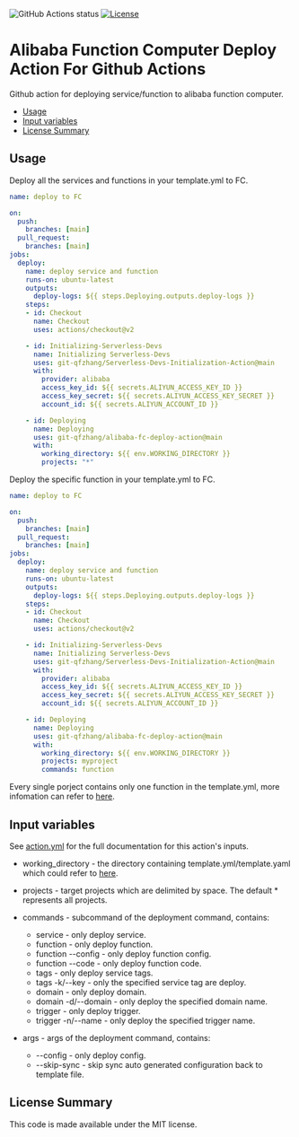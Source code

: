 ![GitHub Actions status](https://github.com/git-qfzhang/Serverless-Devs-Initialization-Actinos/workflows/Check/badge.svg)
[![License](https://img.shields.io/github/license/git-qfzhang/Serverless-Devs-Initialization-Actinos.svg)](https://github.com/git-qfzhang/Serverless-Devs-Initialization-Actinos/blob/master/LICENSE)

# Alibaba Function Computer Deploy Action For Github Actions

Github action for deploying service/function to alibaba function computer.

<!-- toc -->

- [Usage](#usage)
- [Input variables](#credentials)
- [License Summary](#license-summary)

<!-- tocstop -->

## Usage

Deploy all the services and functions in your template.yml to FC.

```yaml
name: deploy to FC

on:
  push:
    branches: [main]
  pull_request:
    branches: [main]
jobs:
  deploy:
    name: deploy service and function
    runs-on: ubuntu-latest
    outputs:
      deploy-logs: ${{ steps.Deploying.outputs.deploy-logs }}
    steps:
    - id: Checkout
      name: Checkout
      uses: actions/checkout@v2

    - id: Initializing-Serverless-Devs
      name: Initializing Serverless-Devs
      uses: git-qfzhang/Serverless-Devs-Initialization-Action@main
      with:
        provider: alibaba
        access_key_id: ${{ secrets.ALIYUN_ACCESS_KEY_ID }}
        access_key_secret: ${{ secrets.ALIYUN_ACCESS_KEY_SECRET }}
        account_id: ${{ secrets.ALIYUN_ACCOUNT_ID }}

    - id: Deploying
      name: Deploying
      uses: git-qfzhang/alibaba-fc-deploy-action@main
      with:
        working_directory: ${{ env.WORKING_DIRECTORY }}
        projects: "*"
```

Deploy the specific function in your template.yml to FC.

```yaml
name: deploy to FC

on:
  push:
    branches: [main]
  pull_request:
    branches: [main]
jobs:
  deploy:
    name: deploy service and function
    runs-on: ubuntu-latest
    outputs:
      deploy-logs: ${{ steps.Deploying.outputs.deploy-logs }}
    steps:
    - id: Checkout
      name: Checkout
      uses: actions/checkout@v2

    - id: Initializing-Serverless-Devs
      name: Initializing Serverless-Devs
      uses: git-qfzhang/Serverless-Devs-Initialization-Action@main
      with:
        provider: alibaba
        access_key_id: ${{ secrets.ALIYUN_ACCESS_KEY_ID }}
        access_key_secret: ${{ secrets.ALIYUN_ACCESS_KEY_SECRET }}
        account_id: ${{ secrets.ALIYUN_ACCOUNT_ID }}

    - id: Deploying
      name: Deploying
      uses: git-qfzhang/alibaba-fc-deploy-action@main
      with:
        working_directory: ${{ env.WORKING_DIRECTORY }}
        projects: myproject
        commands: function
```

Every single porject contains only one function in the template.yml, more infomation can refer to [here](https://github.com/Serverless-Devs-Awesome/fc-alibaba-component).

## Input variables

See [action.yml](action.yml) for the full documentation for this action's inputs.

* working_directory - the directory containing template.yml/template.yaml which could refer to [here](https://github.com/Serverless-Devs-Awesome/fc-alibaba-component/).

* projects - target projects which are delimited by space. The default * represents all projects.

* commands - subcommand of the deployment command, contains:

    * service - only deploy service.
    * function - only deploy function.
    * function --config - only deploy function config.
    * function --code - only deploy function code.
    * tags - only deploy service tags.
    * tags -k/--key <name> - only the specified service tag are deploy.
    * domain - only deploy domain.
    * domain -d/--domain <name> - only deploy the specified domain name.
    * trigger - only deploy trigger.
    * trigger -n/--name <name> - only deploy the specified trigger name.

* args - args of the deployment command, contains:

    * --config - only deploy config.
    * --skip-sync - skip sync auto generated configuration back to template file.

## License Summary

This code is made available under the MIT license.
